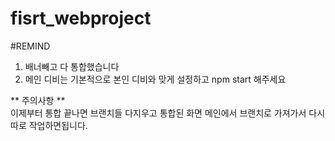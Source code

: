 # fisrt_webproject

#REMIND

1. 배너빼고 다 통합했습니다
2. 메인 디비는 기본적으로 본인 디비와 맞게 설정하고 npm start 해주세요

** 주의사항 **  
이제부터 통합 끝나면 브랜치들 다지우고 통합된 화면 메인에서 브랜치로 가져가서 다시 따로 작업하면됩니다.
